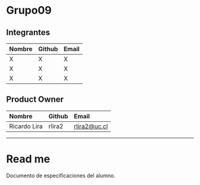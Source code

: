 # Grupo09

## Integrantes

| Nombre | Github | Email |
| :----- | :----- | :------- |
| X | X | X |
| X | X | X |
| X | X | X |

## Product Owner
| Nombre | Github | Email |
| :----- | :----- | :------- |
| Ricardo Lira | rlira2 | rlira2@uc.cl |

________________________

# Read me

Documento de especificaciones del alumno.
